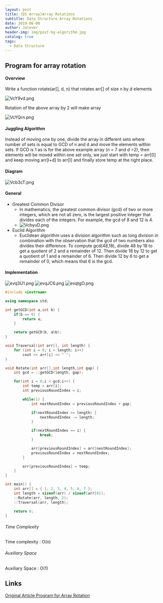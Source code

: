 ```yaml
---
layout: post
title: (DS Array)Array Rotations
subtitle: Data Structure Array Rotations
date: 2019-06-08
author: Jalever
header-img: img/post-bg-algorithm.jpg
catalog: true
tags:
  - Data Structure
---
```


## Program for array rotation
#### Overview
Write a function rotate(ar[], d, n) that rotates arr[] of size n by d elements

![VcY9vd.png](https://s2.ax1x.com/2019/06/11/VcY9vd.png)

Rotation of the above array by 2 will make array

![VcYQrn.png](https://s2.ax1x.com/2019/06/11/VcYQrn.png)

#### Juggling Algorithm
Instead of moving one by one, divide the array in different sets
where number of sets is equal to GCD of n and d and move the elements within sets.
If GCD is 1 as is for the above example array (n = 7 and d =2), then elements will be moved within one set only, we just start with temp = arr[0] and keep moving arr[I+d] to arr[I] and finally store temp at the right place.

#### Diagram
![Vcb3cT.png](https://s2.ax1x.com/2019/06/11/Vcb3cT.png)

#### General
- Greatest Common Divisor
    - In mathematics, the greatest common divisor (gcd) of two or more integers, which are not all zero, is the largest positive integer that divides each of the integers. For example, the gcd of 8 and 12 is 4.
    - ![VcbyuD.png](https://s2.ax1x.com/2019/06/11/VcbyuD.png)
- Euclid Algorithm
    - Euclidean algorithm uses a division algorithm such as long division in combination with the observation that the gcd of two numbers also divides their difference. To compute gcd(48,18), divide 48 by 18 to get a quotient of 2 and a remainder of 12. Then divide 18 by 12 to get a quotient of 1 and a remainder of 6. Then divide 12 by 6 to get a remainder of 0, which means that 6 is the gcd.

#### Implementation
![evq3U1.png](https://s2.ax1x.com/2019/08/11/evq3U1.png)
![evqJC6.png](https://s2.ax1x.com/2019/08/11/evqJC6.png)
![evqtgO.png](https://s2.ax1x.com/2019/08/11/evqtgO.png)
```cpp
#include <iostream>

using namespace std;

int getGCD(int a,int b) {
	if(b == 0) {
		return a;
	}

	return getGCD(b, a%b);
}

void Traversal(int arr[], int length) {
    for (int i = 0; i < length; i++)
        cout << arr[i] << " ";
}

void Rotate(int arr[],int length,int gap) {
	int gcd = ::getGCD(length, gap);

	for(int i = 0;i < gcd;i++) {
		int temp = arr[i];
		int previousRoundIndex = i;

		while(1) {
			int nextRoundIndex = previousRoundIndex + gap;

			if(nextRoundIndex >= length) {
				nextRoundIndex -= length;
			}

			if(nextRoundIndex == i) {
				break;
			}

			arr[previousRoundIndex] = arr[nextRoundIndex];
			previousRoundIndex = nextRoundIndex;
		}

		arr[previousRoundIndex] = temp;
	}
}

int main() {
	int arr[] = { 1, 2, 3, 4, 5, 6, 7 };
	int length = sizeof(arr) / sizeof(arr[0]);
	::Rotate(arr, length, 2);
	::Traversal(arr, length);

    return 0;
}
```

###### Time Complexity
Time complexity : O(n)

###### Auxiliary Space
Auxiliary Space : O(1)

## Links
[Original Article Program for Array Rotation](https://www.geeksforgeeks.org/array-rotation/)
